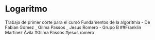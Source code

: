 # Logaritmo
Trabajo de primer corte para el curso Fundamentos de la algoritmia - De Fabian Gomez _ Gilma Passos _ Jesus Romero - Grupo B
##Franklin Martínez Ávila
#Gilma Passos 
#jesus romero 
